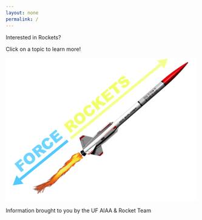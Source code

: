 ```yaml
---
layout: none
permalink: /
---
```


<head>
  <meta charset="utf-8">
  <meta http-equiv="X-UA-Compatible" content="IE=edge">
  <meta name="viewport" content="width=device-width, initial-scale=1">
  <link rel="stylesheet" type="text/css" href="index.css">
  <title>Home</title>
  <!-- space homepage background -->
  <style>
    body {
        background-image: url("background.jpg");
    }
  </style>
</head>

<body>

<div class="header">
  <p>Interested in Rockets?</p>
  <p>Click on a topic to learn more!</p>
</div>

<!-- Rocket home page image -->
<div class="container">
<!-- Image Map Generated by http://www.image-map.net/ -->
<img src="/assets/images/rocket_home.png" usemap="#image-map">

<map name="image-map">
    <area target="" alt="force" title="force" href="/force" coords="18,354,54,397,203,276,167,235" shape="poly">
    <area target="" alt="rockets" title="rockets" href="/rockets" coords="185,225,219,262,430,89,394,53" shape="poly">
</map>
</div>

<div class="footer">
  <p>Information brought to you by the UF AIAA & Rocket Team</p>
</div>

</body>
